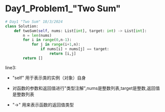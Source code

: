 # Day1_Problem1_"Two Sum"



```py
# Day1 "Two Sum" 18/3/2024
class Solution:
    def twoSum(self, nums: List[int], target: int) -> List[int]:
        n = len(nums)
        for i in range(0,n-1):
            for j in range(i+1,n):
                if nums[i] + nums[j] == target:
                    return [i,j]
        return []
```



line3: 

* "self" 用于表示类的实例（对象）自身

* 对函数的参数和返回值进行"类型注解",nums是整数列表,target是整数,返回值是整数列表      

* "->" 用来表示函数的返回值类型

